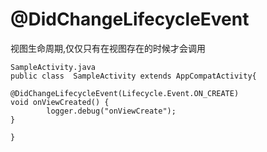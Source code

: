 # @DidChangeLifecycleEvent
视图生命周期,仅仅只有在视图存在的时候才会调用

```
SampleActivity.java
public class  SampleActivity extends AppCompatActivity{

@DidChangeLifecycleEvent(Lifecycle.Event.ON_CREATE)
void onViewCreated() {
        logger.debug("onViewCreate");
}

}
```


